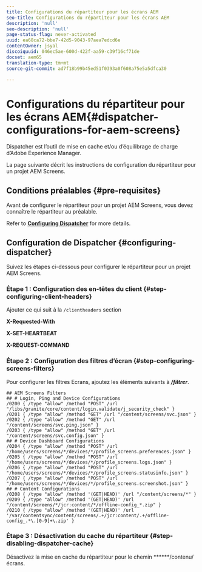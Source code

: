 ```yaml
---
title: Configurations du répartiteur pour les écrans AEM
seo-title: Configurations du répartiteur pour les écrans AEM
description: 'null'
seo-description: 'null'
page-status-flag: never-activated
uuid: ea68ca72-bbe7-42d5-9043-97aea7edcd6e
contentOwner: jsyal
discoiquuid: 046ec5ae-600d-422f-aa59-c39f16cf71de
docset: aem65
translation-type: tm+mt
source-git-commit: ad7f18b99b45ed51f0393a0f608a75e5a5dfca30

---
```



# Configurations du répartiteur pour les écrans AEM{#dispatcher-configurations-for-aem-screens}

Dispatcher est l’outil de mise en cache et/ou d’équilibrage de charge d’Adobe Experience Manager.

La page suivante décrit les instructions de configuration du répartiteur pour un projet AEM Screens.

## Conditions préalables {#pre-requisites}

Avant de configurer le répartiteur pour un projet AEM Screens, vous devez connaître le répartiteur au préalable.

Refer to **[Configuring Dispatcher](https://docs.adobe.com/content/help/en/experience-manager-dispatcher/using/configuring/dispatcher-configuration.html)** for more details.

## Configuration de Dispatcher {#configuring-dispatcher}

Suivez les étapes ci-dessous pour configurer le répartiteur pour un projet AEM Screens.

### Étape 1 : Configuration des en-têtes du client {#step-configuring-client-headers}

Ajouter ce qui suit à la `/clientheaders` section

**X-Requested-With**

**X-SET-HEARTBEAT**

**X-REQUEST-COMMAND**

### Étape 2 : Configuration des filtres d’écran {#step-configuring-screens-filters}

Pour configurer les filtres Ecrans, ajoutez les éléments suivants à ***/filtrer***.

```
## AEM Screens Filters
## # Login, Ping and Device Configurations
/0200 { /type "allow" /method "POST" /url "/libs/granite/core/content/login.validate/j_security_check" }
/0201 { /type "allow" /method "GET" /url "/content/screens/svc.json" }
/0202 { /type "allow" /method "GET" /url "/content/screens/svc.ping.json" }
/0203 { /type "allow" /method "GET" /url "/content/screens/svc.config.json" }
## # Device Dashboard Configurations
/0204 { /type "allow" /method "POST" /url "/home/users/screens/*/devices/*/profile_screens.preferences.json" }
/0205 { /type "allow" /method "POST" /url "/home/users/screens/*/devices/*/profile_screens.logs.json" }
/0206 { /type "allow" /method "POST" /url "/home/users/screens/*/devices/*/profile_screens.statusinfo.json" }
/0207 { /type "allow" /method "POST" /url "/home/users/screens/*/devices/*/profile_screens.screenshot.json" }
## # Content Configurations
/0208 { /type "allow" /method '(GET|HEAD)' /url "/content/screens/*" }
/0209 { /type "allow" /method '(GET|HEAD)' /url "/content/screens/*/jcr:content/*/offline-config_*.zip" }
/0210 { /type "allow" /method '(GET|HEAD)' /url '/var/contentsync/content/screens/.+/jcr:content/.+/offline-config_.*\.[0-9]+\.zip' }
```

### Étape 3 : Désactivation du cache du répartiteur {#step-disabling-dispatcher-cache}

Désactivez la mise en cache du répartiteur pour le chemin ******/contenu/écrans.
